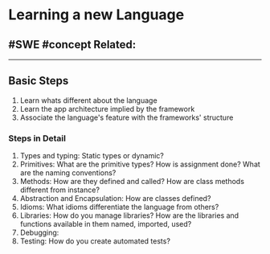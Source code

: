 # Learning a new Language
#SWE
#concept
**Related:**
-  

---

## Basic Steps
1. Learn whats different about the language
2. Learn the app architecture implied by the framework
3. Associate the language's feature with the frameworks' structure 

### Steps in Detail
1. Types and typing: Static types or dynamic?
2. Primitives: What are the primitive types? How is assignment done? What are the naming conventions?
3. Methods: How are they defined and called? How are class methods different from instance?
4. Abstraction and Encapsulation: How are classes defined? 
5. Idioms: What idioms differentiate the language from others?
6. Libraries: How do you manage libraries? How are the libraries and functions available in them named, imported, used?
7. Debugging: 
8. Testing: How do you create automated tests?